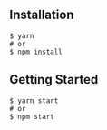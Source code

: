 ## Installation

```shell
$ yarn
# or
$ npm install
```

## Getting Started

```shell
$ yarn start
# or
$ npm start
```
